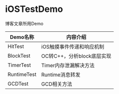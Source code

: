 # iOSTestDemo
博客文章所用Demo

| Demo名称    | 内容介绍                   |
| ----------- | -------------------------- |
| HitTest     | iOS触摸事件传递和响应机制  |
| BlockTest   | OC转C++，分析block底层实现 |
| TimerTest   | Timer内存泄漏解决方法      |
| RuntimeTest | Runtime消息转发            |
| GCDTest     | GCD相关方法                |

